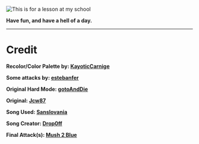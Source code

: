 ![This is for a lesson at my school](https://www.demirramon.com/gen/undertale_text_box.gif?text=Have%20fun%2C%20and%20enjoy%20the%20lesson.&box=undertale&boxcolor=white&character=custom&url=https%3A%2F%2Fwww.demirramon.com%2Fuploads%2Fimg_5d5bdc07.png&charcolor=white&font=sans&asterisk=true&mode=regular&animate=true)

**Have fun, and have a hell of a day.**

________________________________________________________________________________

# Credit

**Recolor/Color Palette by: [KayoticCarnige](https://github.com/kayos156)**

**Some attacks by: [estebanfer](https://www.reddit.com/user/estebanfer)**

**Original Hard Mode: [gotoAndDie](https://github.com/gotoAndDie)**

**Original: [Jcw87](https://github.com/Jcw87)**

**Song Used: [Sanslovania](https://www.youtube.com/watch?v=Wijk-Xp4kRM)**

**Song Creator: [Drop0ff](https://www.youtube.com/channel/UCTOL3j4paSClxCLG4iukKMQ)**

**Final Attack(s): [Mush 2 Blue](https://www.youtube.com/channel/UCMHwpcP2P4AbV1tDgz5N5XA)**
